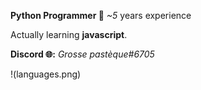   **Python Programmer 🐍**
  *~5* years experience

  Actually learning **javascript**.

__Discord 🌐:__ *Grosse pastèque#6705*


!(languages.png)

